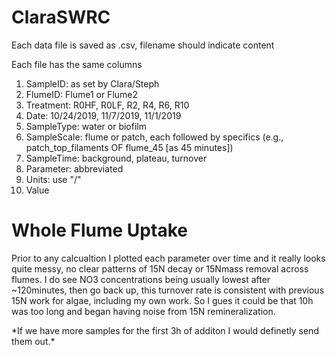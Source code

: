 <h1>ClaraSWRC</h1>
Each data file is saved as .csv, filename should indicate content
<p>Each file has the same columns</p>
<ol>
      <li> SampleID: as set by Clara/Steph </li>
      <li> FlumeID: Flume1 or Flume2 </li>
      <li> Treatment: R0HF, R0LF, R2, R4, R6, R10 </li>
      <li> Date: 10/24/2019, 11/7/2019, 11/1/2019 </li>	
      <li> SampleType: water or biofilm </li>
      <li> SampleScale: flume or patch, each followed by specifics (e.g., patch_top_filaments OF flume_45 [as 45 minutes])  </li> 	
      <li> SampleTime: background, plateau, turnover </li>		
      <li> Parameter: abbreviated </li>	
      <li> Units: use "/" </li>	
      <li> Value </li>
</ol>


<h1>Whole Flume Uptake</h1>
<p>Prior to any calcualtion I plotted each parameter over time and it really looks quite messy, no clear patterns of 15N decay or 15Nmass removal across flumes. I do see NO3  concentrations being usually lowest after ~120minutes, then go back up, this turnover rate is consistent with previous 15N work for algae, including my own work. So I gues it could be that 10h was too long and began having noise from 15N remineralization.</p>
*If we have more samples for the first 3h of additon I would definetly send them out.*
